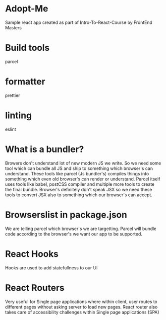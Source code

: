 # Adopt-Me

Sample react app created as part of Intro-To-React-Course by FrontEnd Masters

# Build tools

parcel

# formatter

prettier

# linting

eslint

# What is a bundler?

Browers don't understand lot of new modern JS we write. So we need some tool which can bundle all JS and ship to something which browser's can understand. These tools like parcel (Js bundler's) compiles things into something which even old browser's can render or understand. Parcel itself uses tools like babel, postCSS compiler and multiple more tools to create the final bundle. Browser's definitely don't speak JSX so we need these tools to convert JSX also to something which our browser's can accept.

# Browserslist in package.json

We are telling parcel which browser's we are targetting. Parcel will bundle code according to the browser's we want our app to be supported.

# React Hooks

Hooks are used to add statefullness to our UI

# React Routers

Very useful for Single page applications where within client, user routes to different pages without asking server to load new pages. React router also takes care of accessibility challenges within Single page applications (SPA)
